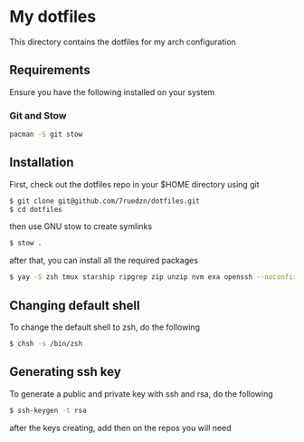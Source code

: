 # My dotfiles

This directory contains the dotfiles for my arch configuration

## Requirements

Ensure you have the following installed on your system

### Git and Stow

```sh
pacman -S git stow
```

## Installation

First, check out the dotfiles repo in your $HOME directory using git

```sh
$ git clone git@github.com/7ruedzn/dotfiles.git
$ cd dotfiles
```

then use GNU stow to create symlinks

```sh
$ stow .
```

after that, you can install all the required packages

```sh
$ yay -S zsh tmux starship ripgrep zip unzip nvm exa openssh --noconfirm
```

## Changing default shell

To change the default shell to zsh, do the following

```sh
$ chsh -s /bin/zsh
````
## Generating ssh key

To generate a public and private key with ssh and rsa, do the following

```sh
$ ssh-keygen -t rsa
```
after the keys creating, add then on the repos you will need
